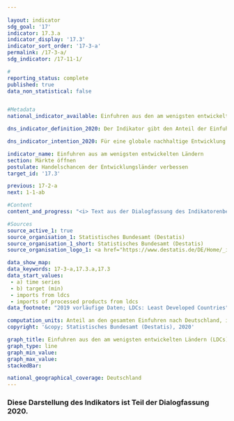 ```yaml
---
                   
layout: indicator                   
sdg_goal: '17'                   
indicator: 17.3.a                   
indicator_display: '17.3'                   
indicator_sort_order: '17-3-a'                   
permalink: /17-3-a/                   
sdg_indicator: /17-11-1/                   

#                   
reporting_status: complete                   
published: true                   
data_non_statistical: false                   


#Metadata                   
national_indicator_available: Einfuhren aus den am wenigsten entwickelten Ländern (LDCs)                   

dns_indicator_definition_2020: Der Indikator gibt den Anteil der Einfuhren aus am wenigsten entwickelten Ländern (Least Developed Countries, LDCs) an den gesamten Einfuhren nach Deutschland (in Euro gemessen) an.                   

dns_indicator_intention_2020: Für eine globale nachhaltige Entwicklung ist es wichtig, die Handelschancen der Entwicklungs- und Schwellenländer zu verbessern. Entwicklungs- und Schwellenländer benötigen ein offenes und faires Handelssystem, um sowohl Rohstoffe als auch verarbeitete Produkte auf dem Weltmarkt anzubieten. Die Bundesregierung hat daher als Ziel festgelegt, dass sich der Anteil der Einfuhren aus LDCs zwischen den Jahren 2014 und 2030 verdoppeln soll.                   

indicator_name: Einfuhren aus am wenigsten entwickelten Ländern                   
section: Märkte öffnen                   
postulate: Handelschancen der Entwicklungsländer verbessen                   
target_id: '17.3'                   

previous: 17-2-a                   
next: 1-1-ab                   

#Content                    
content_and_progress: "<i> Text aus der Dialogfassung des Indikatorenberichts 2020</i><br><br>Die Angaben zu Einfuhren nach Deutschland werden von der Außenhandelsstatistik des Statistischen Bundesamtes zusammengestellt. Dabei wird neben dem Herkunftsland der importierten Waren sowie deren Wert und Gewicht auch die Art der Ware detailliert erfasst. Ausgeschlossen ist in der Außenhandelsstatistik der Bereich Dienstleistungen.<br><br>Die Einordnung der verschiedenen Länder als LDCs wird anhand der Liste der Empfänger öffentlicher Entwicklungsgelder des Ausschusses für Entwicklungszusammenarbeit der Organisation für wirtschaftliche Zusammenarbeit und Entwicklung (OECD-DAC) vorgenommen. Für den Indikator werden die im jeweiligen Jahr gültigen Einstufungen gemäß OECD-DAC verwendet. Ändert sich also der Status eines Landes, so wirkt sich das auf den Indikator aus, auch wenn der Wert der Einfuhren aus diesem Land unverändert bleibt. Für die Entwicklung des Indikators im dargestellten Zeitraum sind Statusänderungen der Länder allerdings kaum relevant.<br><br>Bedingt durch Reimporte sind auch Mehrfachzählungen in Zähler und Nenner des Indikators nicht auszuschließen. Zu berücksichtigen ist ferner, dass die Importe aus LDCs im Verhältnis zu den gesamten deutschen Importen betrachtet werden. Somit hängt der Wert des Indikators nicht nur von der absoluten Höhe der Importe aus LDCs ab, sondern auch vom Wert aller Importe.<br><br>Neben den gesamten Einfuhren Deutschlands aus LDCs wird in der Grafik auch der Anteil von weiterverarbeiteten Produkten dargestellt. Damit soll zumindest in gewissem Umfang der Frage, ob Deutschland aus den LDCs hauptsächlich die Ausgangsstoffe für industriell erzeugte Produkte bezieht oder ob die LDCs selbst am Fertigungsprozess und dessen Wertschöpfung teilhaben Rechnung getragen werden. Unter weiterverarbeiteten Produkten sind alle Waren gefasst, die in der Gliederung nach Warengruppen der Ernährungs- und der Gewerblichen Wirtschaft (EGW) nicht als „Rohstoffe“ eingestuft werden. Entsprechend fallen aus der Natur gewonnene, nicht oder kaum bearbeitete Waren, wie Erdöl, Erze, Rundholz oder pflanzliche Spinnstoffe, nicht darunter. Dagegen zählen etwa Getreide, Gemüse, lebende Tiere, Fleisch und Milch zu den weiterverarbeiteten Produkten.<br><br>Der Anteil der Einfuhren aus LDCs an den gesamten Einfuhren nach Deutschland lag 2019 bei 0,94&nbsp;% oder 10,4 Milliarden Euro (vorläufige Ergebnisse). Dies bedeutet eine Steigerung um 116&nbsp;% gegenüber 2002, als der Anteil noch bei 0,44&nbsp;% lag. Die positive Entwicklung zeigte sich allerdings erst in den Jahren seit 2008. Der Anteil der Einfuhren von weiterverarbeiteten Produkten aus LDCs stieg zwischen 2002 und 2019 noch stärker an (+ 151&nbsp;%). Er liegt im Jahr 2019 bei 0,89&nbsp;% der gesamten Einfuhren nach Deutschland (2002: 0,36&nbsp;%), dies entspricht einem Wert von rund 9,9 Milliarden Euro. In den letzten drei Berichtsjahren stagniert der Anteil. Dennoch wäre bei Fortsetzung des Anstiegs der letzten fünf Jahre davon auszugehen, dass die Zielmarke erreicht wird.<br><br>Eine genauere Betrachtung der unterschiedlichen Herkunftsländer zeigt, dass 2019 fast drei Viertel der Einfuhren aus LDCs aus Bangladesch (57&nbsp;%) und Kambodscha (16,49&nbsp;%) stamm-ten. Werden nicht nur die LDCs, sondern alle Entwicklungs- und Schwellenländer betrachtet, so betrug im Jahr 2019 ihr Anteil an den gesamten Einfuhren nach Deutschland 21,74&nbsp;%, wobei der Anteil weiterverarbeiteter Güter bei 20,06&nbsp;% lag (nach 13,67 beziehungsweise 12,17&nbsp;% im Jahr 2002). Somit machen die Einfuhren aus LDCs sowohl an allen Gütern als auch an den weiterverarbeiteten einen eher kleineren Teil der Einfuhren aus Entwicklungs- und Schwellenländern aus. Wie oben ersichtlich hat ihr Anteil an den gesamten Einfuhren jedoch im Zeitverlauf stärker zugenommen. Nicht nur unter den Entwicklungs- und Schwellenländern sondern auch insgesamt spielt China die größte Rolle. Allein der Anteil der Importe aus China an allen deutschen Importen betrug 2019&nbsp;9,93&nbsp;% beziehungsweise 9,90&nbsp;% für die weiterverarbeiteten Güter."                   

#Sources
source_active_1: true                           
source_organisation_1: Statistisches Bundesamt (Destatis)                           
source_organisation_1_short: Statistisches Bundesamt (Destatis)                           
source_organisation_logo_1: <a href="https://www.destatis.de/DE/Home/_inhalt.html"><img src="https://g205sdgs.github.io/sdg-indicators/public/logos/destatis.png" alt="Logo Statistisches Bundesamt (Destatis)" title="Klicken Sie hier um zu der Homepage der Organisation zu gelangen" /></a>

data_show_map:                    
data_keywords: 17-3-a,17.3.a,17.3                   
data_start_values: 
 - a) time series
 - b) target (min)
 - imports from ldcs
 - imports of processed products from ldcs                   
data_footnote: "2019 vorläufige Daten; LDCs: Least Developed Countries"                   

computation_units: Anteil an den gesamten Einfuhren nach Deutschland, in&nbsp;%                   
copyright: '&copy; Statistisches Bundesamt (Destatis), 2020'                   

graph_title: Einfuhren aus den am wenigsten entwickelten Ländern (LDCs)                   
graph_type: line                   
graph_min_value:                    
graph_max_value:                    
stackedBar:                    

national_geographical_coverage: Deutschland                   
---
```

<div>                       
  <div class="my-header">                       
    <h3> <span style="text-align: center"><i class="fa fa-exclamation-triangle" aria-hidden="true"></i> Diese Darstellung des Indikators ist Teil der Dialogfassung 2020. <i class="fa fa-exclamation-triangle" aria-hidden="true"></i></span>                       
    </h3>                       
  </div>                       
</div>